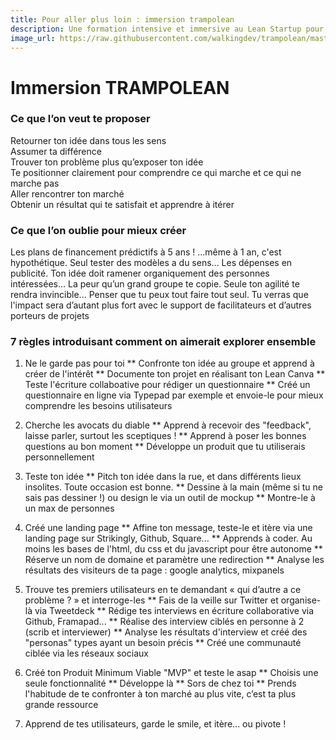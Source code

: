 ```yaml
---
title: Pour aller plus loin : immersion trampolean
description: Une formation intensive et immersive au Lean Startup pour tester ton projet
image_url: https://raw.githubusercontent.com/walkingdev/trampolean/master/media/trampolean-immersion.png
---
```


# Immersion TRAMPOLEAN

### Ce que l’on veut te proposer

Retourner ton idée dans tous les sens  
Assumer ta différence  
Trouver ton problème plus qu’exposer ton idée  
Te positionner clairement pour comprendre ce qui marche et ce qui ne marche pas  
Aller rencontrer ton marché  
Obtenir un résultat qui te satisfait et apprendre à itérer  

### Ce que l’on oublie pour mieux créer

Les plans de financement prédictifs à 5 ans ! ...même à 1 an, c'est hypothétique. Seul tester des modèles a du sens...
Les dépenses en publicité. Ton idée doit ramener organiquement des personnes intéressées...
La peur qu’un grand groupe te copie. Seule ton agilité te rendra invincible...
Penser que tu peux tout faire tout seul. Tu verras que l'impact sera d’autant plus fort avec le support de facilitateurs et d’autres porteurs de projets

### 7 règles introduisant comment on aimerait explorer ensemble

1. Ne le garde pas pour toi
  ** Confronte ton idée au groupe et apprend à créer de l'intérêt
  ** Documente ton projet en réalisant ton Lean Canva
  ** Teste l'écriture collaboative pour rédiger un questionnaire
  ** Créé un questionnaire en ligne via Typepad par exemple et envoie-le pour mieux comprendre les besoins utilisateurs
  
2. Cherche les avocats du diable
  ** Apprend à recevoir des "feedback", laisse parler, surtout les sceptiques !
  ** Apprend à poser les bonnes questions au bon moment
  ** Développe un produit que tu utiliserais personnellement
  
3. Teste ton idée
  ** Pitch ton idée dans la rue, et dans différents lieux insolites. Toute occasion est bonne.
  ** Dessine à la main (même si tu ne sais pas dessiner !) ou design le via un outil de mockup
  ** Montre-le à un max de personnes
  
4. Créé une landing page
  ** Affine ton message, teste-le et itère via une landing page sur Strikingly, Github, Square...
  ** Apprends à coder. Au moins les bases de l'html, du css et du javascript pour être autonome
  ** Réserve un nom de domaine et paramètre une redirection
  ** Analyse les résultats des visiteurs de ta page : google analytics, mixpanels
  
5. Trouve tes premiers utilisateurs en te demandant « qui d’autre a ce problème ? » et interroge-les
  ** Fais de la veille sur Twitter et organise-là via Tweetdeck
  ** Rédige tes interviews en écriture collaborative via Github, Framapad...
  ** Réalise des interview ciblés en personne à 2 (scrib et interviewer)
  ** Analyse les résultats d'interview et créé des "personas" types ayant un besoin précis
  ** Créé une communauté ciblée via les réseaux sociaux
  
6. Créé ton Produit Minimum Viable "MVP" et teste le asap
  ** Choisis une seule fonctionnalité
  ** Développe là
  ** Sors de chez toi
  ** Prends l'habitude de te confronter à ton marché au plus vite, c’est ta plus grande ressource
  
7. Apprend de tes utilisateurs, garde le smile, et itère... ou pivote !
